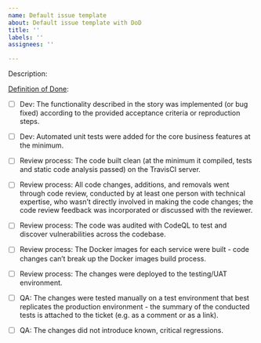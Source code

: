 ```yaml
---
name: Default issue template
about: Default issue template with DoD
title: ''
labels: ''
assignees: ''

---
```


Description:



[Definition of Done](https://www.agilealliance.org/glossary/definition-of-done):
- [ ] Dev: The functionality described in the story was implemented (or bug fixed) according to the provided acceptance criteria or reproduction steps.

- [ ] Dev: Automated unit tests were added for the core business features at the minimum.

- [ ] Review process: The code built clean (at the minimum it compiled, tests and static code analysis passed) on the TravisCI server.

- [ ] Review process: All code changes, additions, and removals went through code review, conducted by at least one person with technical expertise, who wasn’t directly involved in making the code changes; the code review feedback was incorporated or discussed with the reviewer.

- [ ] Review process: The code was audited with CodeQL to test and discover vulnerabilities across the  codebase.

- [ ] Review process: The Docker images for each service were built - code changes can’t break up the Docker images build process.

- [ ] Review process: The changes were deployed to the testing/UAT environment.

- [ ] QA: The changes were tested manually on a test environment that best replicates the production environment - the summary of the conducted tests is attached to the ticket (e.g. as a comment or as a link).

- [ ] QA: The changes did not introduce known, critical regressions.
